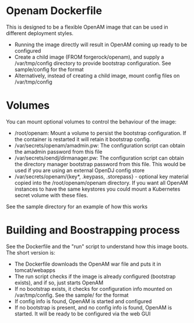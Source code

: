 # Openam Dockerfile 


This is designed to be a flexible OpenAM image that can be used in 
different deployment styles.

* Running the image directly will result in OpenAM coming up
ready to be configured
* Create a child image (FROM forgerock/openam), and supply a /var/tmp/config directory
to provide bootstrap configuration. See sample/config for the
format
* Alternatively, instead of creating a child image, mount config
files on /var/tmp/config 


# Volumes 

You can mount optional volumes to control the behaviour of the image:

* /root/openam: Mount a volume to persist the bootstrap configuration.
If the container is restarted it will retain it bootstrap config.
* /var/secrets/openam/amadmin.pw:  The configuration script can obtain
the amadmin password from this file 
* /var/secrets/oendj/dirmanager.pw:  The configuration script can obtain
the directory manager bootstrap password from this file. This
would be used if you are using an external OpenDJ config store
* /var/secrets/openam/{key*, .keypass, .storepass}  - optional key
material copied into the /root/openam/openam directory. If you
want all OpenAM instances to have the same keystores you
could mount a Kubernetes secret volume with these files.

See the sample directory for an example of how this works
 
# Building and Boostrapping process

See the Dockerfile and the "run" script to understand how this image boots. The 
short version is:

* The Dockerfile downloads the OpenAM war file and puts it in tomcat/webapps
* The run script checks if the image is already configured 
   (bootstrap exists), and if so, just starts OpenAM
* If no bootstrap exists, it checks for configuration info mounted
on /var/tmp/config. See the sample/ for the format 
* If config info is found, OpenAM is started and configured 
* If no bootstrap is present, and no config info is found, OpenAM
is started. It will be ready to be configured via the web GUI



